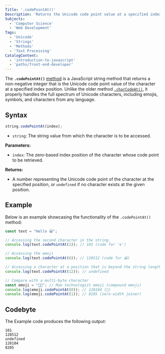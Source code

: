 ```yaml
---
Title: '.codePointAt()'
Description: 'Returns the Unicode code point value at a specified index position in a string, including complex characters like emojis and symbols.'
Subjects: 
  - 'Computer Science'
  - 'Web Development'
Tags:
  - 'Unicode'
  - 'Strings'
  - 'Methods'
  - 'Text Processing'
CatalogContent:
  - 'introduction-to-javascript'
  - 'paths/front-end-developer'
---
```


The **`.codePointAt()`** [method](https://www.codecademy.com/resources/docs/javascript/methods) is a JavaScript string method that returns a non-negative integer that is the Unicode code point value of the character at a specified index position. Unlike the older method [`.charCodeAt()`](https://www.codecademy.com/resources/docs/javascript/concepts/strings/charCodeAt/charCodeAt.md), it properly handles the full spectrum of Unicode characters, including emojis, symbols, and characters from any language.

## Syntax

```js
string.codePointAt(index);
```
- `string`: The string value from which the character is to be accessed.

**Parameters:**
- `index`: The zero-based index position of the character whose code point to be retrieved.

**Returns:**
- A number representing the Unicode code point of the character at the specified position, or `undefined` if no character exists at the given position.

## Example

Below is an example showcasing the functionality of the `.codePointAt()` method:

```js
const text = "Hello 😀";

// Accessing the second character in the string.
console.log(text.codePointAt(1)); // 101 (code for 'e')

// Accessing the emoji
console.log(text.codePointAt(6)); // 128512 (code for 😀)

// Accessing a character at a position that is beyond the string length.
console.log(text.codePointAt(12)); // undefined

// Compare with a multi-byte character
const emoji = "👨‍💻"; // Man technologist emoji (compound emoji)
console.log(emoji.codePointAt(0)); // 128104 (👨)
console.log(emoji.codePointAt(1)); // 8205 (zero-width joiner)
```

## Codebyte

The Example code produces the following output:

```codebyte/javascript
101
128512
undefined
128104
8205
```
